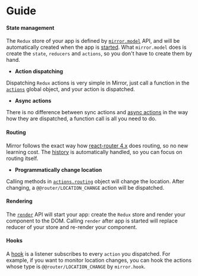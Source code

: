 # Guide

#### State management

The `Redux` store of your app is defined by [`mirror.model`](https://github.com/mirrorjs/mirror/blob/master/docs/api.md#mirrormodelname-initialstate-reducers-effects) API, and will be automatically created when the app is [started](#rendering). What `mirror.model` does is create the `state`, `reducers` and `actions`, so you don't have to create them by hand.

* **Action dispatching**

Dispatching `Redux` actions is very simple in Mirror, just call a function in the [`actions`](https://github.com/mirrorjs/mirror/blob/master/docs/api.md#actions) global object, and your action is dispatched.

* **Async actions**

There is no difference between sync actions and [async actions](https://github.com/mirrorjs/mirror/blob/master/docs/api.md#-effects) in the way how they are dispatched, a function call is all you need to do.

#### Routing

Mirror follows the exact way how [react-router 4.x](https://github.com/ReactTraining/react-router) does routing, so no new learning cost. The [history](https://github.com/ReactTraining/react-router/blob/master/packages/react-router/docs/api/Router.md#history-object) is automatically handled, so you can focus on routing itself.

* **Programmatically change location**

Calling methods in [`actions.routing`](https://github.com/mirrorjs/mirror/blob/master/docs/api.md#-actionsrouting) object will change the location. After changing, a `@@router/LOCATION_CHANGE` action will be dispatched.

#### Rendering

The [`render`](https://github.com/mirrorjs/mirror/blob/master/docs/api.md##rendercomponent-container) API will start your app: create the `Redux` store and render your component to the DOM. Calling `render` after app is started will replace reducer of your store and re-render your component.

#### Hooks

A [hook](https://github.com/mirrorjs/mirror/blob/master/docs/api.md#mirrorhookaction-getstate-) is a listener subscribes to every `action` you dispatched. For example, if you want to monitor location changes, you can hook the actions whose type is `@@router/LOCATION_CHANGE` by `mirror.hook`.


